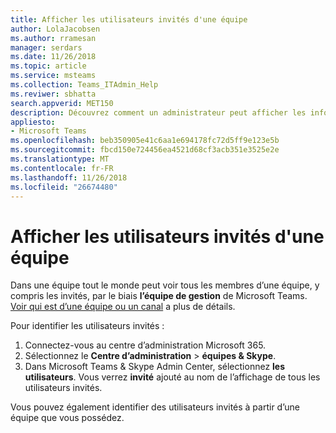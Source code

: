 ```yaml
---
title: Afficher les utilisateurs invités d'une équipe
author: LolaJacobsen
ms.author: rramesan
manager: serdars
ms.date: 11/26/2018
ms.topic: article
ms.service: msteams
ms.collection: Teams_ITAdmin_Help
ms.reviwer: sbhatta
search.appverid: MET150
description: Découvrez comment un administrateur peut afficher les informations relatives aux utilisateurs invités dans Microsoft Teams.
appliesto:
- Microsoft Teams
ms.openlocfilehash: beb350905e41c6aa1e694178fc72d5ff9e123e5b
ms.sourcegitcommit: fbcd150e724456ea4521d68cf3acb351e3525e2e
ms.translationtype: MT
ms.contentlocale: fr-FR
ms.lasthandoff: 11/26/2018
ms.locfileid: "26674480"
---
```

<a name="view-guest-users-in-a-team"></a>Afficher les utilisateurs invités d'une équipe
==========================
Dans une équipe tout le monde peut voir tous les membres d’une équipe, y compris les invités, par le biais **l’équipe de gestion** de Microsoft Teams. [Voir qui est d’une équipe ou un canal](https://support.office.com/article/see-who-s-on-a-team-or-in-a-channel-5c6be9be-9c45-4a0f-a1a0-f332b23cb6b7) a plus de détails.

Pour identifier les utilisateurs invités :

1.  Connectez-vous au centre d’administration Microsoft 365.
2.  Sélectionnez le **Centre d’administration** > **équipes & Skype**.
3.  Dans Microsoft Teams & Skype Admin Center, sélectionnez **les utilisateurs**. Vous verrez **invité** ajouté au nom de l’affichage de tous les utilisateurs invités.
  
Vous pouvez également identifier des utilisateurs invités à partir d’une équipe que vous possédez.  


